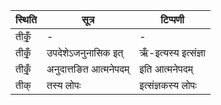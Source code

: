 | स्थिति | सूत्र | टिप्पणी |
| ----- | ------- | ------ |
| तीकृँ॒ | - | - |
| तीकृँ॒ | उपदेशेऽजनुनासिक इत् | ऋँ-इत्यस्य इत्संज्ञा |
| तीकृँ॒ | अनुदात्तङित आत्मनेपदम् | इति आत्मनेपदम् |
| तीक् | तस्य लोपः | इत्संज्ञकस्य लोपः |
